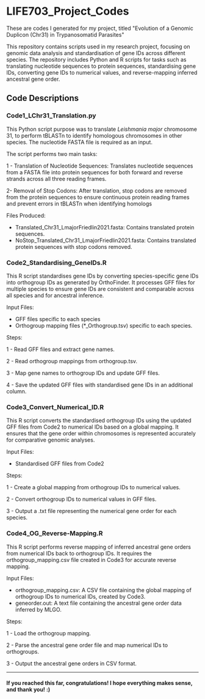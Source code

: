 # LIFE703_Project_Codes
These are codes I generated for my project, titled "Evolution of a Genomic Duplicon (Chr31) in Trypanosomatid Parasites"

This repository contains scripts used in my research project, focusing on genomic data analysis and standardisation of gene IDs across different species. The repository includes Python and R scripts for tasks such as translating nucleotide sequences to protein sequences, standardising gene IDs, converting gene IDs to numerical values, and reverse-mapping inferred ancestral gene order.

## Code Descriptions
### Code1_LChr31_Translation.py
This Python script purpose was to translate _Leishmania major_ chromosome 31, to perform tBLASTn to identify homologous chromosomes in other species. The nucleotide FASTA file is required as an input. 

The script performs two main tasks:

1 - Translation of Nucleotide Sequences: Translates nucleotide sequences from a FASTA file into protein sequences for both forward and reverse strands across all three reading frames.

2- Removal of Stop Codons: After translation, stop codons are removed from the protein sequences to ensure continuous protein reading frames and prevent errors in tBLASTn when identifying homologs

Files Produced:
- Translated_Chr31_LmajorFriedlin2021.fasta: Contains translated protein sequences.
- NoStop_Translated_Chr31_LmajorFriedlin2021.fasta: Contains translated protein sequences with stop codons removed.

### Code2_Standardising_GeneIDs.R
This R script standardises  gene IDs by converting species-specific gene IDs into orthogroup IDs as generated by OrthoFinder. It processes GFF files for multiple species to ensure gene IDs are consistent and comparable across all species and for ancestral inference.

Input Files:
- GFF files specific to each species 
- Orthogroup mapping files (*_Orthogroup.tsv) specific to each species.

Steps:

1 - Read GFF files and extract gene names.

2 - Read orthogroup mappings from orthogroup.tsv.

3 - Map gene names to orthogroup IDs and update GFF files.

4 - Save the updated GFF files with standardised gene IDs in an additional column.

### Code3_Convert_Numerical_ID.R
This R script converts the standardised orthogroup IDs using the updated GFF files from Code2 to numerical IDs based on a global mapping. It ensures that the gene order within chromosomes is represented accurately for comparative genomic analyses.

Input Files:
- Standardised GFF files from Code2

Steps:

1 - Create a global mapping from orthogroup IDs to numerical values.

2 - Convert orthogroup IDs to numerical values in GFF files.

3 - Output a .txt file representing the numerical gene order for each species.

### Code4_OG_Reverse-Mapping.R
This R script performs reverse mapping of inferred ancestral gene orders from numerical IDs back to orthogroup IDs. It requires the orthogroup_mapping.csv file created in Code3 for accurate reverse mapping.

Input Files:
- orthogroup_mapping.csv: A CSV file containing the global mapping of orthogroup IDs to numerical IDs, created by Code3.
- geneorder.out: A text file containing the ancestral gene order data inferred by MLGO.

Steps:

1 - Load the orthogroup mapping.

2 - Parse the ancestral gene order file and map numerical IDs to orthogroups.

3 - Output the ancestral gene orders in CSV format.

____________________________________________________

#### If you reached this far, congratulations! I hope everything makes sense, and thank you! :)
